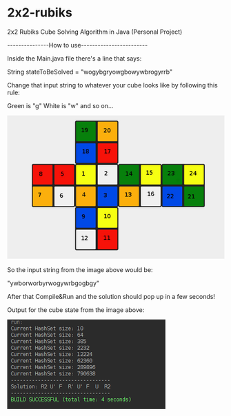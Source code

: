 # 2x2-rubiks

2x2 Rubiks Cube Solving Algorithm in Java (Personal Project)

---------------How to use------------------------

Inside the Main.java file there's a line that says:

  String stateToBeSolved = \"wogybgryowgbowywbrogyrrb\"

Change that input string to whatever your cube looks like by following this rule:

Green is "g"
White is "w"
and so on...

![Sample](sample_input.jpg)

So the input string from the image above would be:

"ywborworbyrwogywrbgogbgy"

After that Compile&Run and the solution should pop up in a few seconds!

Output for the cube state from the image above:

![OutputExample](example_output.png)
